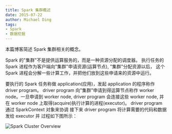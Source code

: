 ```yaml
---
title: Spark 集群概述
date: 2015-07-22
author: Michael Ding
tags:
- Spark
- 数据挖掘
---
```


本篇博客简述 Spark 集群相关的概念。

Spark 的"集群"不是提供运算服务的，而是一种资源分配的调度器。
执行任务的 Spark 进程作为客户端向"集群"申请资源(运算节点), "集群"分配资源以后，
这个 Spark 进程会分解一些计算工作，并把他们放到这些申请来的资源中运行。

要执行的 Spark 任务称做 application(应用)，发起 application 的程序称作 driver program。
driver program 向"集群"申请到得运算节点称作 worker node。一旦申请到 worker node,
driver program 会连接这些 worker node, 并在 worker node 上取得(acquire)执行计算的进程(executor)。
driver program 通过 SparkContext 对象来协调
接下来 driver program 将计算需要的代码和数据发给 executor 并
过程如下图所示：

![Spark Cluster Overview](spark-cluster-overview.png)

